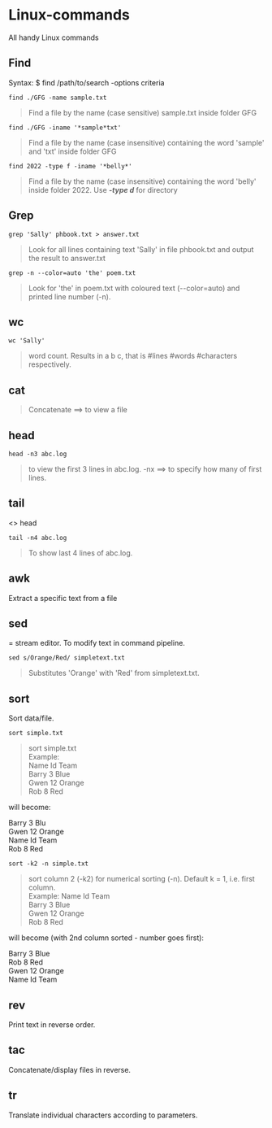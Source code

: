 # Linux-commands
All handy Linux commands

## Find
Syntax: $ find /path/to/search -options criteria
```
find ./GFG -name sample.txt
```
> Find a file by the name (case sensitive) sample.txt inside folder GFG

```
find ./GFG -iname '*sample*txt'
```
> Find a file by the name (case insensitive) containing the word 'sample' and 'txt' inside folder GFG

```
find 2022 -type f -iname '*belly*'
```
> Find a file by the name (case insensitive) containing the word 'belly' inside folder 2022. Use ***-type d*** for directory

## Grep
```
grep 'Sally' phbook.txt > answer.txt
```
> Look for all lines containing text 'Sally' in file phbook.txt and output the result to answer.txt
```
grep -n --color=auto 'the' poem.txt
```
> Look for 'the' in poem.txt with coloured text (--color=auto) and printed line number (-n).

## wc
```
wc 'Sally'
```
> word count. Results in a b c, that is #lines #words #characters respectively.

## cat
> Concatenate ==> to view a file

## head
```
head -n3 abc.log
```
> to view the first 3 lines in abc.log. -nx ==> to specify how many of first lines.

## tail
<> head
```
tail -n4 abc.log
```
> To show last 4 lines of abc.log.

## awk
Extract a specific text from a file

## sed
= stream editor. To modify text in command pipeline.
```
sed s/Orange/Red/ simpletext.txt
```
> Substitutes 'Orange' with 'Red' from simpletext.txt.

## sort
Sort data/file.
```
sort simple.txt
```  
> sort simple.txt  
Example:  
Name  Id  Team  
Barry 3   Blue  
Gwen  12  Orange  
Rob   8   Red  

will become:  

Barry 3   Blu  
Gwen  12  Orange  
Name  Id  Team  
Rob   8   Red  
```
sort -k2 -n simple.txt
```
> sort column 2 (-k2) for numerical sorting (-n). Default k = 1, i.e. first column.  
Example:
Name  Id  Team  
Barry 3   Blue  
Gwen  12  Orange  
Rob   8   Red  

will become (with 2nd column sorted - number goes first):  

Barry 3   Blue  
Rob   8   Red  
Gwen  12  Orange  
Name  Id  Team  

## rev
Print text in reverse order.

## tac
Concatenate/display files in reverse.

## tr
Translate individual characters according to parameters.
